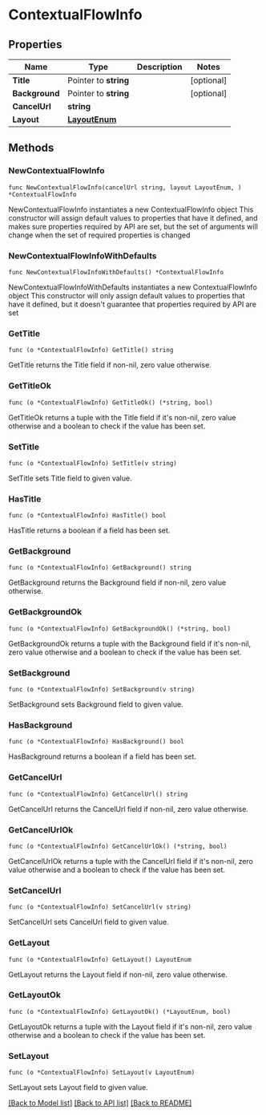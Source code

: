 # ContextualFlowInfo

## Properties

Name | Type | Description | Notes
------------ | ------------- | ------------- | -------------
**Title** | Pointer to **string** |  | [optional] 
**Background** | Pointer to **string** |  | [optional] 
**CancelUrl** | **string** |  | 
**Layout** | [**LayoutEnum**](LayoutEnum.md) |  | 

## Methods

### NewContextualFlowInfo

`func NewContextualFlowInfo(cancelUrl string, layout LayoutEnum, ) *ContextualFlowInfo`

NewContextualFlowInfo instantiates a new ContextualFlowInfo object
This constructor will assign default values to properties that have it defined,
and makes sure properties required by API are set, but the set of arguments
will change when the set of required properties is changed

### NewContextualFlowInfoWithDefaults

`func NewContextualFlowInfoWithDefaults() *ContextualFlowInfo`

NewContextualFlowInfoWithDefaults instantiates a new ContextualFlowInfo object
This constructor will only assign default values to properties that have it defined,
but it doesn't guarantee that properties required by API are set

### GetTitle

`func (o *ContextualFlowInfo) GetTitle() string`

GetTitle returns the Title field if non-nil, zero value otherwise.

### GetTitleOk

`func (o *ContextualFlowInfo) GetTitleOk() (*string, bool)`

GetTitleOk returns a tuple with the Title field if it's non-nil, zero value otherwise
and a boolean to check if the value has been set.

### SetTitle

`func (o *ContextualFlowInfo) SetTitle(v string)`

SetTitle sets Title field to given value.

### HasTitle

`func (o *ContextualFlowInfo) HasTitle() bool`

HasTitle returns a boolean if a field has been set.

### GetBackground

`func (o *ContextualFlowInfo) GetBackground() string`

GetBackground returns the Background field if non-nil, zero value otherwise.

### GetBackgroundOk

`func (o *ContextualFlowInfo) GetBackgroundOk() (*string, bool)`

GetBackgroundOk returns a tuple with the Background field if it's non-nil, zero value otherwise
and a boolean to check if the value has been set.

### SetBackground

`func (o *ContextualFlowInfo) SetBackground(v string)`

SetBackground sets Background field to given value.

### HasBackground

`func (o *ContextualFlowInfo) HasBackground() bool`

HasBackground returns a boolean if a field has been set.

### GetCancelUrl

`func (o *ContextualFlowInfo) GetCancelUrl() string`

GetCancelUrl returns the CancelUrl field if non-nil, zero value otherwise.

### GetCancelUrlOk

`func (o *ContextualFlowInfo) GetCancelUrlOk() (*string, bool)`

GetCancelUrlOk returns a tuple with the CancelUrl field if it's non-nil, zero value otherwise
and a boolean to check if the value has been set.

### SetCancelUrl

`func (o *ContextualFlowInfo) SetCancelUrl(v string)`

SetCancelUrl sets CancelUrl field to given value.


### GetLayout

`func (o *ContextualFlowInfo) GetLayout() LayoutEnum`

GetLayout returns the Layout field if non-nil, zero value otherwise.

### GetLayoutOk

`func (o *ContextualFlowInfo) GetLayoutOk() (*LayoutEnum, bool)`

GetLayoutOk returns a tuple with the Layout field if it's non-nil, zero value otherwise
and a boolean to check if the value has been set.

### SetLayout

`func (o *ContextualFlowInfo) SetLayout(v LayoutEnum)`

SetLayout sets Layout field to given value.



[[Back to Model list]](../README.md#documentation-for-models) [[Back to API list]](../README.md#documentation-for-api-endpoints) [[Back to README]](../README.md)


